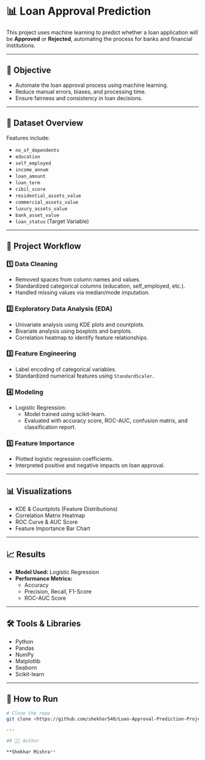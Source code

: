 # 📊 Loan Approval Prediction

This project uses machine learning to predict whether a loan application will be **Approved** or **Rejected**, automating the process for banks and financial institutions.

---

## 🚀 Objective

- Automate the loan approval process using machine learning.
- Reduce manual errors, biases, and processing time.
- Ensure fairness and consistency in loan decisions.

---

## 📂 Dataset Overview

Features include:
- `no_of_dependents`
- `education`
- `self_employed`
- `income_annum`
- `loan_amount`
- `loan_term`
- `cibil_score`
- `residential_assets_value`
- `commercial_assets_value`
- `luxury_assets_value`
- `bank_asset_value`
- `loan_status` (Target Variable)

---

## 📌 Project Workflow

### 1️⃣ Data Cleaning
- Removed spaces from column names and values.
- Standardized categorical columns (education, self_employed, etc.).
- Handled missing values via median/mode imputation.

### 2️⃣ Exploratory Data Analysis (EDA)
- Univariate analysis using KDE plots and countplots.
- Bivariate analysis using boxplots and barplots.
- Correlation heatmap to identify feature relationships.

### 3️⃣ Feature Engineering
- Label encoding of categorical variables.
- Standardized numerical features using `StandardScaler`.

### 4️⃣ Modeling
- Logistic Regression:
  - Model trained using scikit-learn.
  - Evaluated with accuracy score, ROC-AUC, confusion matrix, and classification report.

### 5️⃣ Feature Importance
- Plotted logistic regression coefficients.
- Interpreted positive and negative impacts on loan approval.

---

## 📊 Visualizations

- KDE & Countplots (Feature Distributions)
- Correlation Matrix Heatmap
- ROC Curve & AUC Score
- Feature Importance Bar Chart

---

## 📈 Results

- **Model Used:** Logistic Regression
- **Performance Metrics:**
  - Accuracy
  - Precision, Recall, F1-Score
  - ROC-AUC Score

---

## 🛠️ Tools & Libraries

- Python
- Pandas
- NumPy
- Matplotlib
- Seaborn
- Scikit-learn

---

## 📑 How to Run

```bash
# Clone the repo
git clone <https://github.com/shekhar540/Loan-Approval-Prediction-Project>

---

## 👨‍💻 Author

**Shekhar Mishra**
